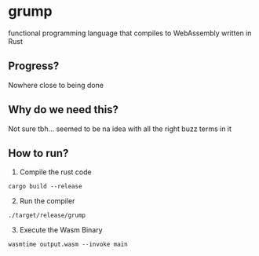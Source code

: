 # grump
functional programming language that compiles to WebAssembly written in Rust

## Progress?
Nowhere close to being done

## Why do we need this?

Not sure tbh... seemed to be na idea with all the right buzz terms in it

## How to run?

1. Compile the rust code 
```
cargo build --release
```

2. Run the compiler 
```
./target/release/grump
```

3. Execute the Wasm Binary
```
wasmtime output.wasm --invoke main
```
